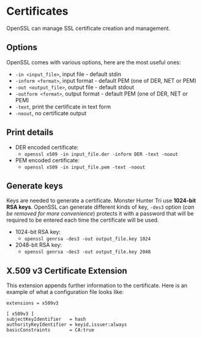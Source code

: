 # Certificates

OpenSSL can manage SSL certificate creation and management.



Options
-------
OpenSSL comes with various options, here are the most useful ones:
 * ```-in <input_file>```, input file - default stdin
 * ```-inform <format>```, input format - default PEM (one of DER, NET or PEM)
 * ```-out <output_file>```, output file - default stdout
 * ```-outform <format>```, output format - default PEM (one of DER, NET or PEM)
 * ```-text```, print the certificate in text form
 * ```-noout```,  no certificate output



Print details
-------------
 * DER encoded certificate:
   * ```openssl x509 -in input_file.der -inform DER -text -noout```
 * PEM encoded certificate:
   * ```openssl x509 -in input_file.pem -text -noout```



Generate keys
-------------
Keys are needed to generate a certificate. Monster Hunter Tri use **1024-bit RSA keys**. OpenSSL can generate different kinds of key, `-des3` option (_can be removed for more convenience_) protects it with a password that will be required to be entered each time the certificate will be used.
 * 1024-bit RSA key:
   * ```openssl genrsa -des3 -out output_file.key 1024```
 * 2048-bit RSA key:
   * ```openssl genrsa -des3 -out output_file.key 2048```



X.509 v3 Certificate Extension
------------------------------
This extension appends further information to the certificate. Here is an example of what a configuration file looks like:

```
extensions = x509v3

[ x509v3 ]
subjectKeyIdentifier   = hash
authorityKeyIdentifier = keyid,issuer:always
basicConstraints       = CA:true
```
